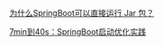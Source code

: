 [为什么SpringBoot可以直接运行 Jar 包？](https://www.toutiao.com/article/7064428929943257608/)

[7min到40s：SpringBoot启动优化实践](https://www.toutiao.com/article/7181632167833846306/)